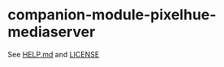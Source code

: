 # companion-module-pixelhue-mediaserver

See [HELP.md](./companion/HELP.md) and [LICENSE](./LICENSE)
